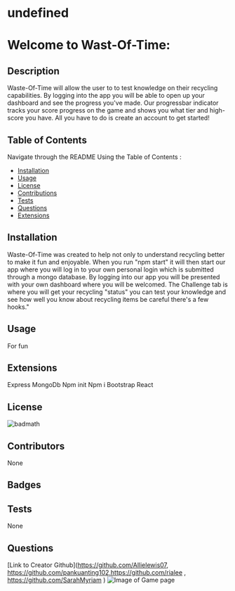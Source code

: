 
# undefined
# Welcome to Wast-Of-Time: 
## Description
Waste-Of-Time will allow the user to to test knowledge on their recycling capabilities. By logging into the app you will be able to open up your dashboard and see the progress you've made. Our progressbar indicator tracks your score progress on the game and shows you what tier and high-score you have. All you have to do is create an account to get started!
## Table of Contents
Navigate through the README Using the Table of Contents : 
* [Installation](#Installation)
* [Usage](#Usage)
* [License](#License)
* [Contributions](#Contributions)
* [Tests](#Tests)
* [Questions](#Questions)
* [Extensions](#Extensions)
## Installation 
Waste-Of-Time was created to help not only to understand recycling better to make it fun and enjoyable. When you run "npm start" it will then start our app where you will log in to your own personal login which is submitted through a mongo database. By logging into our app you will be presented with your own dashboard where you will be welcomed. The Challenge tab is where you will get your recycling "status" you can test your knowledge and see how well you know about recycling items be careful there's a few hooks."
## Usage
For fun
## Extensions
Express
MongoDb
Npm init
Npm i
Bootstrap
React
## License
![badmath](https://img.shields.io/badge/license-undefined-green)
## Contributors
None
## Badges
## Tests
None
## Questions
[Link to Creator Github](https://github.com/Allielewis07, https://github.com/pankuanting102,https://github.com/rialee , https://github.com/SarahMyriam )
![Image of Game page]()

